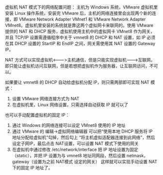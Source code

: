 虚拟机 NAT 模式下的网络配置问题：
主机为 Windows 系统，VMware 虚拟机里安装 Linux 操作系统，安装完 VMware 后，主机的网络连接里会出现两个新的连接，即 VMware Network Adapter VMnet1 和 VMware Network Adapter VMnet8。虚拟机里安装的系统就是靠这两个虚拟网卡来联网的。使用 VMware 提供的 NAT 和 DHCP 服务，虚拟机使用主机中的虚拟网卡 VMnet8 作为网关，并且 TCP/IP 设置需遵循程序中关于 vmnet8 的 DHCP 和 NAT 设置，如 IP 必须在其 DHCP 设置的 StartIP 和 EndIP 之间，网关需使用其 NAT 设置的 Gateway IP。

NAT 方式可以实现虚拟机<--->主机通信，但是只能实现虚拟机--->互联网，即只能让虚拟机访问互联网，但是若想把虚拟机作为服务器，让互联网访问，不可以。

如果要让 vmnet8 的 DHCP 自动给虚拟机分配 IP，则只需两部即可实现 NAT 模式：
1. 设置 VMware 网络连接方式为 NAT
2. 在虚拟机里，Linux 网络设置，只需选择自动获取 IP 就可以了

也可以手动配置虚拟机的固定 IP：
1. 通过 Windows 的网络连接可以设定 VMnet8 使用的 IP 地址
2. 通过 VMware 的 编辑->虚拟网络编辑器 可以把“使用本地 DHCP 服务将 IP 地址分配给虚拟机”勾掉，然后勾上 “将主机虚拟适配器连接到此网络”，然后设定子网IP，最后点击 NAT设置，可以设置 NAT 模式下使用的网关
3. 在虚拟机中通过修改 /etc/network/interface 把 IP 地址设置为固定（static），并把 IP 设置为与 vmnet8 地址同网段，然后设置 netmask，gateway（设置为之前 NAT模式 设定的网关）
这样就可以实现手动设置 NAT 下的固定 IP 地址了。